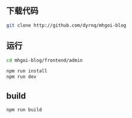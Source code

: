 
## 下载代码
```bash
git clone http://github.com/dyrnq/mhgoi-blog
```

## 运行
```bash
cd mhgoi-blog/frontend/admin

npm run install
npm run dev
```

## build

```bash
npm run build
```